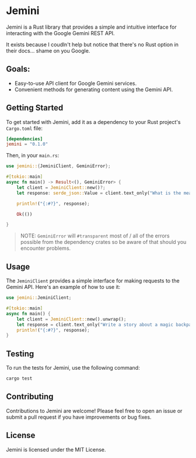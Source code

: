 # Jemini

Jemini is a Rust library that provides a simple and intuitive interface for interacting with the Google Gemini REST API.

It exists because I coudln't help but notice that there's no Rust option in their docs... shame on you Google.

## Goals:

- Easy-to-use API client for Google Gemini services.
- Convenient methods for generating content using the Gemini API.

## Getting Started

To get started with Jemini, add it as a dependency to your Rust project's `Cargo.toml` file:

```toml
[dependencies]
jemini = "0.1.0"
```

Then, in your `main.rs`:

```rust
use jemini::{JeminiClient, GeminiError};

#[tokio::main]
async fn main() -> Result<(), GeminiError> {
    let client = JeminiClient::new()?;
    let response: serde_json::Value = client.text_only("What is the meaning of life?").await?;

    println!("{:#?}", response);

    Ok(())

}
```

> NOTE: `GeminiError` will `#transparent` most of / all of the errors possible from the dependency crates so be aware of that should you encounter problems.

## Usage

The `JeminiClient` provides a simple interface for making requests to the Gemini API. Here's an example of how to use it:

```rust
use jemini::JeminiClient;

#[tokio::main]
async fn main() {
    let client = JeminiClient::new().unwrap();
    let response = client.text_only("Write a story about a magic backpack.").await.unwrap();
    println!("{:#?}", response);
}
```

## Testing

To run the tests for Jemini, use the following command:

```sh
cargo test
```

## Contributing

Contributions to Jemini are welcome! Please feel free to open an issue or submit a pull request if you have improvements or bug fixes.

## License

Jemini is licensed under the MIT License.
